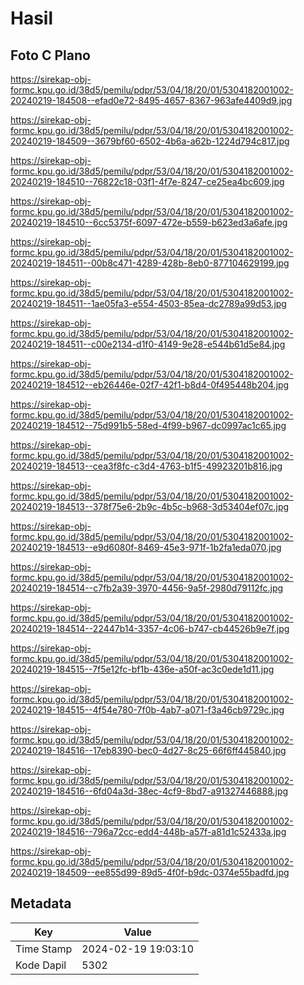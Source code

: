 # Hasil

## Foto C Plano

https://sirekap-obj-formc.kpu.go.id/38d5/pemilu/pdpr/53/04/18/20/01/5304182001002-20240219-184508--efad0e72-8495-4657-8367-963afe4409d9.jpg

https://sirekap-obj-formc.kpu.go.id/38d5/pemilu/pdpr/53/04/18/20/01/5304182001002-20240219-184509--3679bf60-6502-4b6a-a62b-1224d794c817.jpg

https://sirekap-obj-formc.kpu.go.id/38d5/pemilu/pdpr/53/04/18/20/01/5304182001002-20240219-184510--76822c18-03f1-4f7e-8247-ce25ea4bc609.jpg

https://sirekap-obj-formc.kpu.go.id/38d5/pemilu/pdpr/53/04/18/20/01/5304182001002-20240219-184510--6cc5375f-6097-472e-b559-b623ed3a6afe.jpg

https://sirekap-obj-formc.kpu.go.id/38d5/pemilu/pdpr/53/04/18/20/01/5304182001002-20240219-184511--00b8c471-4289-428b-8eb0-877104629199.jpg

https://sirekap-obj-formc.kpu.go.id/38d5/pemilu/pdpr/53/04/18/20/01/5304182001002-20240219-184511--1ae05fa3-e554-4503-85ea-dc2789a99d53.jpg

https://sirekap-obj-formc.kpu.go.id/38d5/pemilu/pdpr/53/04/18/20/01/5304182001002-20240219-184511--c00e2134-d1f0-4149-9e28-e544b61d5e84.jpg

https://sirekap-obj-formc.kpu.go.id/38d5/pemilu/pdpr/53/04/18/20/01/5304182001002-20240219-184512--eb26446e-02f7-42f1-b8d4-0f495448b204.jpg

https://sirekap-obj-formc.kpu.go.id/38d5/pemilu/pdpr/53/04/18/20/01/5304182001002-20240219-184512--75d991b5-58ed-4f99-b967-dc0997ac1c65.jpg

https://sirekap-obj-formc.kpu.go.id/38d5/pemilu/pdpr/53/04/18/20/01/5304182001002-20240219-184513--cea3f8fc-c3d4-4763-b1f5-49923201b816.jpg

https://sirekap-obj-formc.kpu.go.id/38d5/pemilu/pdpr/53/04/18/20/01/5304182001002-20240219-184513--378f75e6-2b9c-4b5c-b968-3d53404ef07c.jpg

https://sirekap-obj-formc.kpu.go.id/38d5/pemilu/pdpr/53/04/18/20/01/5304182001002-20240219-184513--e9d6080f-8469-45e3-971f-1b2fa1eda070.jpg

https://sirekap-obj-formc.kpu.go.id/38d5/pemilu/pdpr/53/04/18/20/01/5304182001002-20240219-184514--c7fb2a39-3970-4456-9a5f-2980d79112fc.jpg

https://sirekap-obj-formc.kpu.go.id/38d5/pemilu/pdpr/53/04/18/20/01/5304182001002-20240219-184514--22447b14-3357-4c06-b747-cb44526b9e7f.jpg

https://sirekap-obj-formc.kpu.go.id/38d5/pemilu/pdpr/53/04/18/20/01/5304182001002-20240219-184515--7f5e12fc-bf1b-436e-a50f-ac3c0ede1d11.jpg

https://sirekap-obj-formc.kpu.go.id/38d5/pemilu/pdpr/53/04/18/20/01/5304182001002-20240219-184515--4f54e780-7f0b-4ab7-a071-f3a46cb9729c.jpg

https://sirekap-obj-formc.kpu.go.id/38d5/pemilu/pdpr/53/04/18/20/01/5304182001002-20240219-184516--17eb8390-bec0-4d27-8c25-66f6ff445840.jpg

https://sirekap-obj-formc.kpu.go.id/38d5/pemilu/pdpr/53/04/18/20/01/5304182001002-20240219-184516--6fd04a3d-38ec-4cf9-8bd7-a91327446888.jpg

https://sirekap-obj-formc.kpu.go.id/38d5/pemilu/pdpr/53/04/18/20/01/5304182001002-20240219-184516--796a72cc-edd4-448b-a57f-a81d1c52433a.jpg

https://sirekap-obj-formc.kpu.go.id/38d5/pemilu/pdpr/53/04/18/20/01/5304182001002-20240219-184509--ee855d99-89d5-4f0f-b9dc-0374e55badfd.jpg


## Metadata

| Key        | Value               |
| ---------- | ------------------- |
| Time Stamp | 2024-02-19 19:03:10 |
| Kode Dapil | 5302                |



